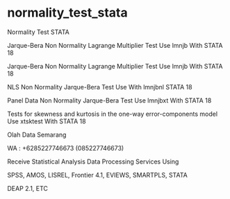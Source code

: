 # normality_test_stata
Normality Test STATA

Jarque-Bera Non Normality Lagrange Multiplier Test Use lmnjb With STATA 18

Jarque-Bera Non Normality Lagrange Multiplier Test Use lmnjb With STATA 18

NLS Non Normality Jarque-Bera Test Use With lmnjbnl STATA 18

Panel Data Non Normality Jarque-Bera Test Use lmnjbxt With STATA 18

Tests for skewness and kurtosis in the one-way error-components model Use xtsktest With STATA 18

Olah Data Semarang

WA : +6285227746673 (085227746673)

Receive Statistical Analysis Data Processing Services Using

SPSS, AMOS, LISREL, Frontier 4.1, EVIEWS, SMARTPLS, STATA

DEAP 2.1, ETC
